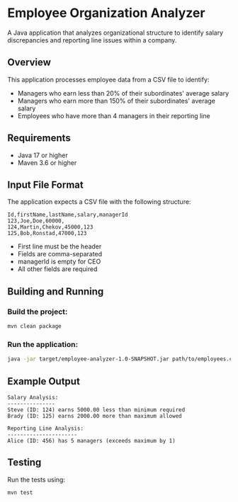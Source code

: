 # Employee Organization Analyzer

A Java application that analyzes organizational structure to identify salary discrepancies and reporting line issues within a company.

## Overview

This application processes employee data from a CSV file to identify:
- Managers who earn less than 20% of their subordinates' average salary
- Managers who earn more than 150% of their subordinates' average salary
- Employees who have more than 4 managers in their reporting line

## Requirements

- Java 17 or higher
- Maven 3.6 or higher

## Input File Format

The application expects a CSV file with the following structure:

```csv
Id,firstName,lastName,salary,managerId
123,Joe,Doe,60000,
124,Martin,Chekov,45000,123
125,Bob,Ronstad,47000,123
```
 - First line must be the header
 - Fields are comma-separated
 - managerId is empty for CEO
 - All other fields are required

## Building and Running
### Build the project:
```bash
mvn clean package
```

### Run the application:
```bash
java -jar target/employee-analyzer-1.0-SNAPSHOT.jar path/to/employees.csv
```

## Example Output
```text
Salary Analysis:
---------------
Steve (ID: 124) earns 5000.00 less than minimum required
Brady (ID: 125) earns 2000.00 more than maximum allowed

Reporting Line Analysis:
----------------------
Alice (ID: 456) has 5 managers (exceeds maximum by 1)
```
## Testing
Run the tests using:
```bash
mvn test
```

